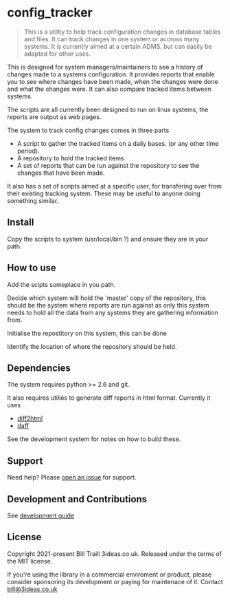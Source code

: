 
# config_tracker
> This is a utiltiy to help track configuration changes in database tables and files. It can track changes in one system or accross many systems. It is currently aimed at a certain ADMS, but can easily be adapted for other uses.


This is designed for system managers/maintainers to see a history of changes made to a systems configuration. It provides reports that enable you to see where changes have been made, when the changes were done and what the changes were. It can also compare tracked items between systems. 

The scripts are all currently been designed to run on linux systems, the reports are output as web pages.

The system to track config changes comes in three parts

- A script to gather the tracked items on a daily bases. (or any other time period).
- A repository to hold the tracked items
- A set of reports that can be run against the repository to see the changes that have been made.

It also has a set of scripts aimed at a specific user, for transfering over from their existing tracking system. These may be useful to anyone doing something similar. 


## Install

Copy the scripts to system (usr/local/bin ?) and ensure they are in your path. 




## How to use

Add the scipts someplace in you path.

Decide which system will hold the 'master' copy of the repository, this should be the system where reports are run against as only this system needs to hold all the data from any systems they are gathering information from.

Initialise the repostitory on this system, this can be done 

Identify the location of where the repository should be held.



## Dependencies

The system requires python >= 2.6 and git.

It also requires utilies to generate diff reports in html format. Currently it uses 

- [diff2html](https://github.com/rtfpessoa/diff2html)
- [daff](https://github.com/paulfitz/daff)

See the development system for notes on how to build these.

## Support

Need help? Please [open an issue](https://github.com/3ideas/config_tracker/issues/new) for support.


## Development and Contributions

See [development guide](BUILD.md)


## License

Copyright 2021-present Bill Traill 3ideas.co.uk. Released under the terms of the MIT license.

If you're using the library in a commercial enviroment or product, please consider sponsoring its development or paying for maintenace of it. Contact bill@3ideas.co.uk 

